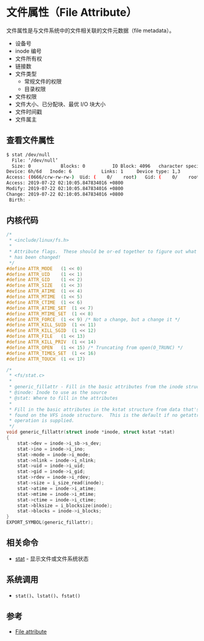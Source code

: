 # 文件属性（File Attribute）

文件属性是与文件系统中的文件相关联的文件元数据（file metadata）。

* 设备号
* inode 编号
* 文件所有权
* 链接数
* 文件类型
  * 常规文件的权限
  * 目录权限
* 文件权限
* 文件大小、已分配块、最优 I/O 块大小
* 文件时间戳
* 文件属主

## 查看文件属性

```sh
$ stat /dev/null
  File: ‘/dev/null’
  Size: 0         	Blocks: 0          IO Block: 4096   character special file
Device: 6h/6d	Inode: 6           Links: 1     Device type: 1,3
Access: (0666/crw-rw-rw-)  Uid: (    0/    root)   Gid: (    0/    root)
Access: 2019-07-22 02:10:05.847834016 +0800
Modify: 2019-07-22 02:10:05.847834016 +0800
Change: 2019-07-22 02:10:05.847834016 +0800
 Birth: -
```

## 内核代码

```c
/*
 * <include/linux/fs.h>
 *
 * Attribute flags.  These should be or-ed together to figure out what
 * has been changed!
 */
#define ATTR_MODE	(1 << 0)
#define ATTR_UID	(1 << 1)
#define ATTR_GID	(1 << 2)
#define ATTR_SIZE	(1 << 3)
#define ATTR_ATIME	(1 << 4)
#define ATTR_MTIME	(1 << 5)
#define ATTR_CTIME	(1 << 6)
#define ATTR_ATIME_SET	(1 << 7)
#define ATTR_MTIME_SET	(1 << 8)
#define ATTR_FORCE	(1 << 9) /* Not a change, but a change it */
#define ATTR_KILL_SUID	(1 << 11)
#define ATTR_KILL_SGID	(1 << 12)
#define ATTR_FILE	(1 << 13)
#define ATTR_KILL_PRIV	(1 << 14)
#define ATTR_OPEN	(1 << 15) /* Truncating from open(O_TRUNC) */
#define ATTR_TIMES_SET	(1 << 16)
#define ATTR_TOUCH	(1 << 17)
```

```c
/*
 * <fs/stat.c>
 *
 * generic_fillattr - Fill in the basic attributes from the inode struct
 * @inode: Inode to use as the source
 * @stat: Where to fill in the attributes
 *
 * Fill in the basic attributes in the kstat structure from data that's to be
 * found on the VFS inode structure.  This is the default if no getattr inode
 * operation is supplied.
 */
void generic_fillattr(struct inode *inode, struct kstat *stat)
{
	stat->dev = inode->i_sb->s_dev;
	stat->ino = inode->i_ino;
	stat->mode = inode->i_mode;
	stat->nlink = inode->i_nlink;
	stat->uid = inode->i_uid;
	stat->gid = inode->i_gid;
	stat->rdev = inode->i_rdev;
	stat->size = i_size_read(inode);
	stat->atime = inode->i_atime;
	stat->mtime = inode->i_mtime;
	stat->ctime = inode->i_ctime;
	stat->blksize = i_blocksize(inode);
	stat->blocks = inode->i_blocks;
}
EXPORT_SYMBOL(generic_fillattr);
```

## 相关命令

* [stat](.) - 显示文件或文件系统状态

## 系统调用

* `stat()`、`lstat()`、`fstat()`

## 参考

* [File attribute](https://en.wikipedia.org/wiki/File_attribute)
